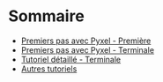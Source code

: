 # Sommaire

* [Premiers pas avec Pyxel - Première](/DOCUMENTATION/PYTHON/TUTORIELS/1-premiers-pas-avec-pyxel-premiere/)
* [Premiers pas avec Pyxel - Terminale](/DOCUMENTATION/PYTHON/TUTORIELS/2-premiers-pas-avec-pyxel-terminale/)
* [Tutoriel détaillé - Terminale](/DOCUMENTATION/PYTHON/TUTORIELS/3-tutoriel-detaille-terminale/)
* [Autres tutoriels](/DOCUMENTATION/PYTHON/TUTORIELS/autres-tutoriels)